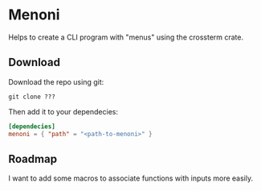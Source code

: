 # Menoni

Helps to create a CLI program with "menus" using the crossterm crate.

## Download

Download the repo using git:

```console
git clone ???
```

Then add it to your dependecies:

```toml
[dependecies]
menoni = { "path" = "<path-to-menoni>" }
```

## Roadmap

I want to add some macros to associate functions with inputs more easily.
